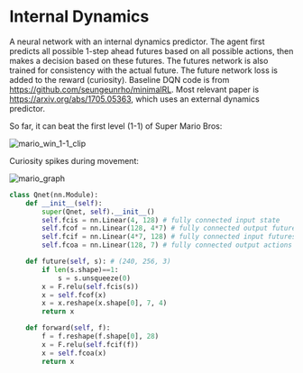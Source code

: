 # Internal Dynamics

A neural network with an internal dynamics predictor. The agent first predicts all possible 1-step ahead futures based on all possible actions, then makes a decision based on these futures. The futures network is also trained for consistency with the actual future. The future network loss is added to the reward (curiosity). Baseline DQN code is from https://github.com/seungeunrho/minimalRL. Most relevant paper is https://arxiv.org/abs/1705.05363, which uses an external dynamics predictor. 

So far, it can beat the first level (1-1) of Super Mario Bros:

![mario_win_1-1_clip](https://github.com/user-attachments/assets/11fae889-bf62-4bd9-ab42-5351b9cba6b0)

Curiosity spikes during movement:

![mario_graph](https://github.com/user-attachments/assets/b3eaf828-4a04-4047-92ef-fa656602e2f0)



```py
class Qnet(nn.Module):
    def __init__(self):
        super(Qnet, self).__init__()
        self.fcis = nn.Linear(4, 128) # fully connected input state
        self.fcof = nn.Linear(128, 4*7) # fully connected output futures
        self.fcif = nn.Linear(4*7, 128) # fully connected input futures
        self.fcoa = nn.Linear(128, 7) # fully connected output actions

    def future(self, s): # (240, 256, 3)
        if len(s.shape)==1:
            s = s.unsqueeze(0)
        x = F.relu(self.fcis(s))
        x = self.fcof(x)
        x = x.reshape(x.shape[0], 7, 4)
        return x

    def forward(self, f):
        f = f.reshape(f.shape[0], 28)
        x = F.relu(self.fcif(f))
        x = self.fcoa(x)
        return x
```
